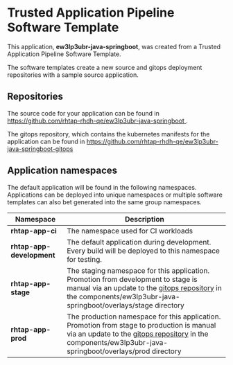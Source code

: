 # Trusted Application Pipeline Software Template

This application, **ew3lp3ubr-java-springboot**, was created from a Trusted Application Pipeline Software Template.

The software templates create a new source and gitops deployment repositories with a sample source application. 

## Repositories

The source code for your application can be found in [https://github.com/rhtap-rhdh-qe/ew3lp3ubr-java-springboot ](https://github.com/rhtap-rhdh-qe/ew3lp3ubr-java-springboot ).
 
The gitops repository, which contains the kubernetes manifests for the application can be found in 
[https://github.com/rhtap-rhdh-qe/ew3lp3ubr-java-springboot-gitops ](https://github.com/rhtap-rhdh-qe/ew3lp3ubr-java-springboot-gitops ) 

## Application namespaces 

The default application will be found in the following namespaces. Applications can be deployed into unique namespaces or multiple software templates can also bet generated into the same group namespaces.  

|  Namespace   |  Description   |  
| -------- | -------- |
| **rhtap-app-ci** | The namespace used for CI workloads |
| **rhtap-app-development** | The default application during development. Every build will be deployed to this namespace for testing. |
| **rhtap-app-stage** | The staging namespace for this application. Promotion from development to stage is manual via an update to the [gitops repository](https://github.com/rhtap-rhdh-qe/ew3lp3ubr-java-springboot-gitops ) in the components/ew3lp3ubr-java-springboot/overlays/stage directory |
| **rhtap-app-prod** | The production namespace for this application. Promotion from stage to production is manual via an update to the [gitops repository](https://github.com/rhtap-rhdh-qe/ew3lp3ubr-java-springboot-gitops ) in the components/ew3lp3ubr-java-springboot/overlays/prod directory |